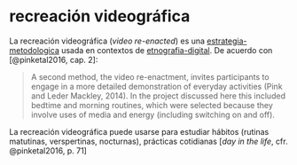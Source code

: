 # recreación videográfica

La recreación videográfica (*video re-enacted*) es una [estrategia-metodologica](estrategia-metodologica.md) usada en contextos de [etnografia-digital](etnografia-digital.md). De acuerdo con [@pinketal2016, cap. 2]:

 >
 > A second method, the video re-enactment, invites participants to engage in a more detailed demonstration of everyday activities (Pink and Leder Mackley, 2014). In the project discussed here this included bedtime and morning routines, which were selected because they involve uses of media and energy (including switching on and off).

La recreación videográfica puede usarse para estudiar hábitos (rutinas matutinas, verspertinas, nocturnas), prácticas cotidianas [*day in the life*, cfr. @pinketal2016, p. 71]
